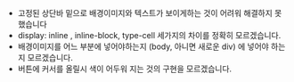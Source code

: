 - 고정된 상단바 밑으로 배경이미지와 텍스트가 보이게하는 것이 어려워 해결하지 못했습니다
- display: inline , inline-block, type-cell 세가지의 차이를 정확히 모르겠습니다.
- 배경이미지를 어느 부분에 넣어야하는지 (body, 아니면 새로운 div) 에 넣어야 하는지 모르겠습니다.
- 버튼에 커서를 올릴시 색이 어두워 지는 것의 구현을 모르겠습니다.